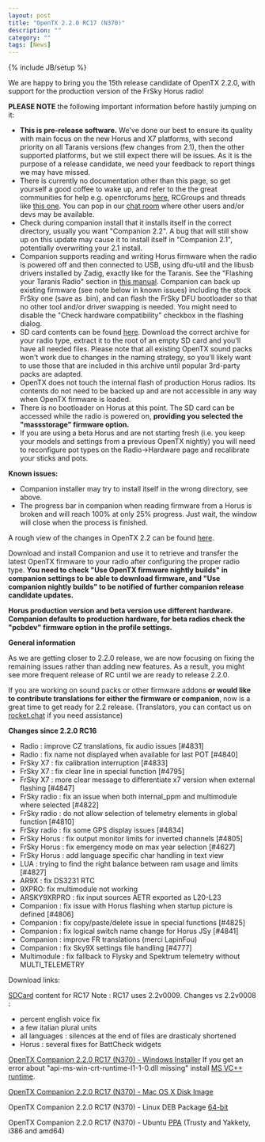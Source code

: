 ```yaml
---
layout: post
title: "OpenTX 2.2.0 RC17 (N370)"
description: ""
category: ""
tags: [News]
---
```

{% include JB/setup %}

We are happy to bring you the 15th release candidate of OpenTX 2.2.0, with support for the production version of the FrSky Horus radio!

**PLEASE NOTE** the following important information before hastily jumping on it:

- **This is pre-release software.** We've done our best to ensure its quality with main focus on the new Horus and X7 platforms, with second priority on all Taranis versions (few changes from 2.1), then the other supported platforms, but we still expect there will be issues. As it is the purpose of a release candidate, we need your feedback to report things we may have missed.
- There is currently no documentation other than this page, so get yourself a good coffee to wake up, and refer to the the great communities for help e.g. openrcforums [here](http://openrcforums.com/forum/viewtopic.php?f=45&t=9158), RCGroups and threads like [this one](http://www.rcgroups.com/forums/showthread.php?t=2727927). You can pop in our [chat room](https://discord.gg/CZCwVx2) where other users and/or devs may be available.
- Check during companion install that it installs itself in the correct directory, usually you want "Companion 2.2". A bug that will still show up on this update may cause it to install itself in "Companion 2.1", potentially overwriting your 2.1 install.
- Companion supports reading and writing Horus firmware when the radio is powered off  and then connected to USB, using dfu-util and the libusb drivers installed by Zadig, exactly like for the Taranis. See the "Flashing your Taranis Radio" section in [this manual](https://opentx.gitbooks.io/opentx-taranis-manual/content/companion-introduction.html). Companion can back up existing firmware (see note below in known issues) including the stock FrSky one (save as .bin), and can flash the FrSky DFU bootloader so that no other tool and/or driver swapping is needed. You might need to disable the "Check hardware compatibility" checkbox in the flashing dialog.
- SD card contents can be found [here](http://downloads.open-tx.org/2.2/nightly/sdcard/). Download the correct archive for your radio type, extract it to the root of an empty SD card and you'll have all needed files. Please note that all existing OpenTX sound packs won't work due to changes in the naming strategy, so you'll likely want to use those that are included in this archive until popular 3rd-party packs are adapted.
- OpenTX does not touch the internal flash of production Horus radios. Its contents do not need to be backed up and are not accessible in any way when OpenTX firmware is loaded.
- There is no bootloader on Horus at this point. The SD card can be accessed while the radio is powered on, **providing you selected the "massstorage" firmware option.**
- If you are using a beta Horus and are not starting fresh (i.e. you keep your models and settings from a previous OpenTX nightly) you will need to reconfigure pot types on the Radio->Hardware page and recalibrate your sticks and pots.

**Known issues:**

- Companion installer may try to install itself in the wrong directory, see above.
- The progress bar in companion when reading firmware from a Horus is broken and will reach 100% at only 25% progress. Just wait, the window will close when the process is finished.

A rough view of the changes in OpenTX 2.2 can be found [here](https://github.com/opentx/opentx/issues?page=1&q=is%3Aissue+is%3Aclosed+milestone%3A%22OpenTX+2.2.0%22).

Download and install Companion and use it to retrieve and transfer the latest OpenTX firmware to your radio after configuring the proper radio type.
**You need to check "Use OpenTX firmware nightly builds" in companion settings to be able to download firmware, and "Use companion nightly builds" to be notified of further companion release candidate updates.**

**Horus production version and beta version use different hardware. Companion defaults to production hardware, for beta radios check the "pcbdev" firmware option in the profile settings.**

**General information**

As we are getting closer to 2.2.0 release, we are now focusing on fixing the remaining issues rather than adding new features. As a result, you might see more frequent release of RC until we are ready to release 2.2.0.

If you are working on sound packs or other firmware addons **or would like to contribute translations for either the firmware or companion**, now is a great time to get ready for 2.2 release. (Translators, you can contact us on [rocket.chat](https://opentx.rocket.chat/) if you need assistance)

**Changes since 2.2.0 RC16**
- Radio : improve CZ translations, fix audio issues [#4831]
- Radio : fix name not displayed when available for last POT [#4840]
- FrSky X7 : fix calibration interruption [#4833]
- FrSky X7 : fix clear line in special function [#4795]
- FrSky X7 : more clear message to differentiate x7 version when external flashing [#4847]
- FrSky radio : fix an issue when both internal_ppm and multimodule where selected [#4822]
- FrSky radio : do not allow selection of telemetry elements in global function [#4810]
- FrSky radio : fix some GPS display issues [#4834]
- FrSky Horus : fix output monitor limits for inverted channels [#4805]
- FrSky Horus : fix emergency mode on max year selection [#4627]
- FrSky Horus : add language specific char handling in text view
- LUA : trying to find the right balance between ram usage and limits  [#4827]
- AR9X : fix DS3231 RTC
- 9XPRO: fix multimodule not working
- ARSKY9XRPRO : fix input sources AETR exported as L20-L23
- Companion : fix issue with Horus flashing when startup picture is defined [#4806]
- Companion : fix copy/paste/delete issue in special functions [#4825]
- Companion : fix logical switch name change for Horus JSy [#4841]
- Companion : improve FR translations (merci LapinFou)
- Companion : fix Sky9X settings file handling [#4777]
- Multimodule : fix fallback to Flysky and Spektrum telemetry without MULTI_TELEMETRY

Download links:

[SDCard](http://downloads.open-tx.org/2.2/nightly/sdcard/) content for RC17
Note : RC17 uses 2.2v0009.
Changes vs 2.2v0008 :
- percent english voice fix
- a few italian plural units
- all languages : silences at the end of files are drasticaly shortened
- Horus : several fixes for BattCheck widgets

[OpenTX Companion 2.2.0 RC17 (N370) - Windows Installer](http://downloads.open-tx.org/2.2/nightly/companion/windows/companion-windows-2.2.0N370.exe)
If you get an error about "api-ms-win-crt-runtime-I1-1-0.dll missing" install [MS VC++ runtime](https://support.microsoft.com/en-us/help/2999226/update-for-universal-c-runtime-in-windows).

[OpenTX Companion 2.2.0 RC17 (N370) - Mac OS X Disk Image](http://downloads.open-tx.org/2.2/nightly/companion/macosx/opentx-companion-2.2.0N370.dmg)

OpenTX Companion 2.2.0 RC17 (N370) - Linux DEB Package [64-bit](http://downloads.open-tx.org/2.2/nightly/companion/linux/companion22_2.2.0N370_amd64.deb)

OpenTX Companion 2.2.0 RC17 (N370) - Ubuntu [PPA](https://launchpad.net/~opentx-test/+archive/ubuntu/ppa) (Trusty and Yakkety, i386 and amd64)
